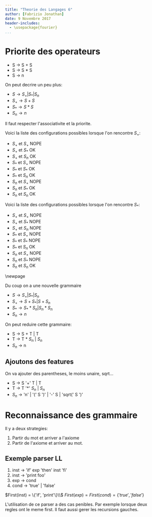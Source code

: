 ```yaml
---
title: "Theorie des Langages 6"
author: [Fabrizio Jonathan]
date: 9 Novembre 2017
header-includes:
  - \usepackage{fourier}
...
```


# Priorite des operateurs

* S $\rightarrow$ S + S
* S $\rightarrow$ S * S
* S $\rightarrow$ n

On peut decrire un peu plus:

* $S \rightarrow S_+ | S_* | S_n$
* $S_+ \rightarrow S + S$
* $S_* \rightarrow S * S$
* $S_n \rightarrow n$

Il faut respecter l'associativite et la priorite.

Voici la liste des configurations possibles lorsque l'on rencontre $S_+$:

* $S_+$ et $S_+$ NOPE
* $S_+$ et $S_*$ OK
* $S_+$ et $S_n$ OK
* $S_*$ et $S_+$ NOPE
* $S_*$ et $S_*$ OK
* $S_*$ et $S_n$ OK
* $S_n$ et $S_+$ NOPE
* $S_n$ et $S_*$ OK
* $S_n$ et $S_n$ OK

Voici la liste des configurations possibles lorsque l'on rencontre $S_*$:

* $S_+$ et $S_+$ NOPE
* $S_+$ et $S_*$ NOPE
* $S_+$ et $S_n$ NOPE
* $S_*$ et $S_+$ NOPE
* $S_*$ et $S_*$ NOPE
* $S_*$ et $S_n$ OK
* $S_n$ et $S_+$ NOPE
* $S_n$ et $S_*$ NOPE
* $S_n$ et $S_n$ OK

\newpage

Du coup on a une nouvelle grammaire

* $S \rightarrow S_+ | S_* | S_n$
* $S_+ \rightarrow S + S_* | S + S_n$
* $S_* \rightarrow S_* * S_n | S_n * S_n$
* $S_n \rightarrow n$

On peut reduire cette grammaire:

* S $\rightarrow$ S + T | T
* T $\rightarrow$ T * $S_n$ | $S_n$
* $S_n$ $\rightarrow$ n

## Ajoutons des features

On va ajouter des parentheses, le moins unaire, sqrt...

* S $\rightarrow$ S '+' T | T
* T $\rightarrow$ T '*' $S_n$ | $S_n$
* $S_n$ $\rightarrow$ 'n' | '(' S ')' | '-' S | 'sqrt(' S ')'

# Reconnaissance des grammaire

Il y a deux strategies:

1. Partir du mot et arriver a l'axiome
1. Partir de l'axiome et arriver au mot.

## Exemple parser LL

1. inst $\rightarrow$ 'if' exp 'then' inst 'fi'
1. inst $\rightarrow$ 'print foo'
1. exp $\rightarrow$ cond
1. cond $\rightarrow$ 'true' | 'false'

$First(inst) = \{'if', 'print'\}\\$
$First(exp) = First(cond) = \{'true', 'false'\}$

L'utilisation de ce parser a des cas penibles. Par exemple lorsque deux regles
ont le meme first. Il faut aussi gerer les recursions gauches.
